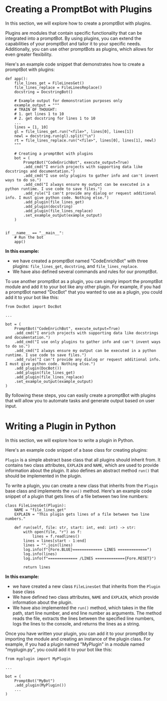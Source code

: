 # Creating a PromptBot with Plugins

In this section, we will explore how to create a promptBot with plugins.

Plugins are modules that contain specific functionality that can be integrated into a promptBot. 
By using plugins, you can extend the capabilities of your promptBot and tailor it to your specific needs. 
Additionally, you can use other promptBots as plugins, which allows for even greater flexibility.

Here's an example code snippet that demonstrates how to create a promptBot with plugins:

```
def app():
    file_lines_get = FileLinesGet()
    file_lines_replace = FileLinesReplace()
    docstring = DocstringBot()

    # Example output for demonstration purposes only
    example_output = """
    # TRAIN OF THOUGHT:
    # 1. get lines 1 to 10
    # 2. get docstring for lines 1 to 10
    ...
    lines = [1, 10]
    gl = file_lines_get.run("<file>", lines[0], lines[1])
    newl = docstring.run(gl).split("\n")
    rt = file_lines_replace.run("<file>", lines[0], lines[1], newl)
    """

    # Creating a promptBot with plugins
    bot = (
        PromptBot("CodeEnrichBot", execute_output=True)
        .add_cmd("I enrich projects with supporting data like docstrings and documentation.")
        .add_cmd("I use only plugins to gather info and can't invent ways to do so.")
        .add_cmd("I always ensure my output can be executed in a python runtime. I use code to save files.")
        .add_rule("I can't provide any dialog or request additional info. I must give python code. Nothing else.")
        .add_plugin(file_lines_get)
        .add_plugin(docstring)
        .add_plugin(file_lines_replace)
        .set_example_output(example_output)
    )


if __name__ == "__main__":
    # Run the bot
    app()
```

**In this example:**
- we have created a promptBot named "CodeEnrichBot" with three 
plugins: `file_lines_get`, `docstring`, and `file_lines_replace`. 
- We have also defined several commands and rules for our promptBot.

To use another promptBot as a plugin, you can simply import the promptBot module and add it to your bot 
like any other plugin. For example, if you had a promptBot named "DocBot" that you wanted to use as a 
plugin, you could add it to your bot like this:

```
from DocBot import DocBot

...

bot = (
    PromptBot("CodeEnrichBot", execute_output=True)
    .add_cmd("I enrich projects with supporting data like docstrings and documentation.")
    .add_cmd("I use only plugins to gather info and can't invent ways to do so.")
    .add_cmd("I always ensure my output can be executed in a python runtime. I use code to save files.")
    .add_rule("I can't provide any dialog or request additional info. I must give python code. Nothing else.")
    .add_plugin(DocBot())
    .add_plugin(file_lines_get)
    .add_plugin(file_lines_replace)
    .set_example_output(example_output)
)

``` 

By following these steps, you can easily create a promptBot with plugins that will allow you to automate tasks 
and generate output based on user input. 

# Writing a Plugin in Python

In this section, we will explore how to write a plugin in Python.

Here's an example code snippet of a base class for creating plugins:

`Plugin` is a simple abstract base class that all plugins should inherit from. 
It contains two class attributes, `EXPLAIN` and `NAME`, 
which are used to provide information about the plugin. 
It also defines an abstract method `run()` that should be implemented in the plugin.

To write a plugin, you can create a new class that inherits from the `Plugin` base class 
and implements the `run()` method. Here's an example code snippet of a plugin that gets 
lines of a file between two line numbers:
```
class FileLinesGet(Plugin):
    NAME = "file_lines_get"
    EXPLAIN = "This plugin gets lines of a file between two line numbers."

    def run(self, file: str, start: int, end: int) -> str:
        with open(file, "r") as f:
            lines = f.readlines()
        lines = lines[start - 1:end]
        lines = "".join(lines)
        log.info(f"{Fore.BLUE}============= LINES =============")
        log.info(lines)
        log.info(f"============= /LINES ============={Fore.RESET}")

        return lines
```

**In this example:**
- we have created a new class `FileLinesGet` that inherits from the `Plugin` base class
- We have defined two class attributes, `NAME` and `EXPLAIN`, which provide information about the plugin. 
- We have also implemented the `run()` method, which takes in the file path, 
start line number, and end line number as arguments. The method reads the file, extracts the lines 
between the specified line numbers, logs the lines to the console, and returns the lines as a string.


Once you have written your plugin, you can add it to your promptBot by importing the module
and creating an instance of the plugin class. For example, if you had a plugin named "MyPlugin" 
in a module named "myplugin.py", you could add it to your bot like this:

```
from myplugin import MyPlugin

...

bot = (
    PromptBot("MyBot")
    .add_plugin(MyPlugin())
    ...
)
```